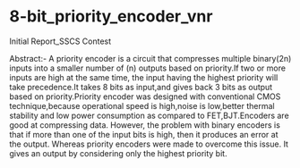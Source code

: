# 8-bit_priority_encoder_vnr
Initial Report_SSCS Contest

Abstract:-
A priority encoder is a circuit that compresses multiple binary(2n) inputs into a
smaller number of (n) outputs based on priority.If two or more inputs are high
at the same time, the input having the highest priority will take precedence.It
takes 8 bits as input,and gives back 3 bits as output based on priority.Priority
encoder was designed with conventional CMOS technique,because operational
speed is high,noise is low,better thermal stability and low power consumption
as compared to FET,BJT.Encoders are good at compressing data. However,
the problem with binary encoders is that if more than one of the input bits is
high, then it produces an error at the output. Whereas priority encoders were
made to overcome this issue. It gives an output by considering only the highest
priority bit.
